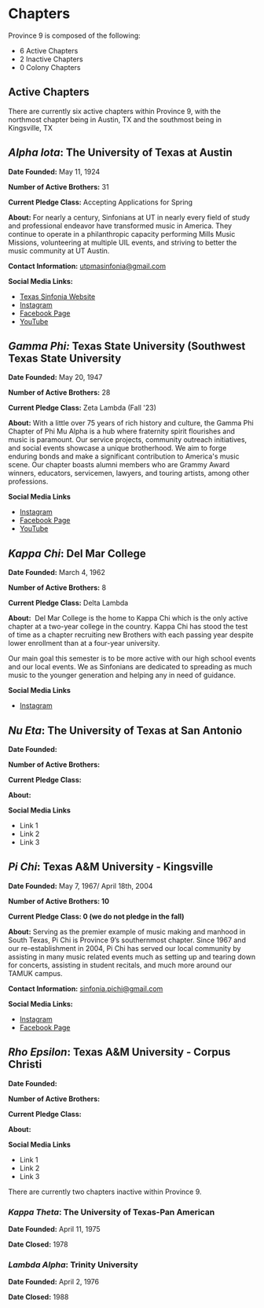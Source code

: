 # Chapters


Province 9 is composed of the following:

- 6 Active Chapters
- 2 Inactive Chapters
- 0 Colony Chapters

## Active Chapters

There are currently six active chapters within Province 9, with the northmost chapter being in Austin, TX and the southmost being in Kingsville, TX

## _Alpha Iota_: The University of Texas at Austin

**Date Founded:** May 11, 1924

**Number of Active Brothers:** 31

**Current Pledge Class:** Accepting Applications for Spring

**About:** For nearly a century, Sinfonians at UT in nearly every field of study and professional endeavor have transformed music in America. They continue to operate in a philanthropic capacity performing Mills Music Missions, volunteering at multiple UIL events, and striving to better the music community at UT Austin.

**Contact Information:** [utpmasinfonia@gmail.com](mailto:utpmasinfonia@gmail.com)

**Social Media Links:**

- [Texas Sinfonia Website](https://www.texassinfonia.org/)
- [Instagram](https://www.instagram.com/texassinfonia/)
- [Facebook Page](https://www.facebook.com/TexasSinfonia/)
- [YouTube](https://www.youtube.com/@TexasSinfonia)


## _Gamma Phi:_ Texas State University (Southwest Texas State University

**Date Founded:** May 20, 1947

**Number of Active Brothers:** 28

**Current Pledge Class:** Zeta Lambda (Fall '23)

**About:** With a little over 75 years of rich history and culture, the Gamma 
Phi Chapter of Phi Mu Alpha is a hub where fraternity spirit flourishes and 
music is paramount. Our service projects, community outreach initiatives, and 
social events showcase a unique brotherhood. We aim to forge enduring bonds 
and make a significant contribution to America's music scene. Our chapter 
boasts alumni members who are Grammy Award winners, educators, servicemen, 
lawyers, and touring artists, among other professions.

**Social Media Links**

- [Instagram](https://www.instagram.com/phimualphatxst/)
- [Facebook Page](https://www.facebook.com/PhiMuAlphaGammaPhiChapter/)
- [YouTube](https://www.youtube.com/@phimualphagammaphichapter2009)


## _Kappa Chi_: Del Mar College

**Date Founded:** March 4, 1962

**Number of Active Brothers:** 8

**Current Pledge Class:** Delta Lambda

**About:**  Del Mar College is the home to Kappa Chi which is the only active 
chapter at a two-year college in the country. Kappa Chi has stood the test of 
time as a chapter recruiting new Brothers with each passing year despite lower 
enrollment than at a four-year university. 

Our main goal this semester is to be more active with our high school events 
and our local events. We as Sinfonians are dedicated to spreading as much 
music to the younger generation and helping any in need of guidance.


**Social Media Links**

- [Instagram](https://www.instagram.com/pma_kappachi/)


## _Nu Eta_: The University of Texas at San Antonio

**Date Founded:** 

**Number of Active Brothers:** 

**Current Pledge Class:** 

**About:** 

**Social Media Links**

- Link 1
- Link 2
- Link 3


## _Pi Chi_: Texas A\&M University - Kingsville

**Date Founded:** May 7, 1967/ April 18th, 2004

**Number of Active Brothers: 10** 

**Current Pledge Class: 0 (we do not pledge in the fall)**

**About:** Serving as the premier example of music making and manhood in South Texas, Pi Chi is Province 9’s southernmost chapter. Since 1967 and our re-establishment in 2004, Pi Chi has served our local community by assisting in many music related events much as setting up and tearing down for concerts, assisting in student recitals, and much more around our TAMUK campus.  

**Contact Information:** [sinfonia.pichi@gmail.com](mailto:sinfonia.pichi@gmail.com)

**Social Media Links:**

- [Instagram](https://instagram.com/phimualpha.pichi/)
- [Facebook Page](https://facebook.com/PiChiSinfonia)


## _Rho Epsilon_: Texas A\&M University - Corpus Christi

**Date Founded:** 

**Number of Active Brothers:** 

**Current Pledge Class:** 

**About:** 

**Social Media Links**

- Link 1
- Link 2
- Link 3


There are currently two chapters inactive within Province 9.

### _Kappa Theta_: The University of Texas-Pan American

**Date Founded:** April 11, 1975

**Date Closed:** 1978

### _Lambda Alpha_: Trinity University

**Date Founded:** April 2, 1976

**Date Closed:** 1988